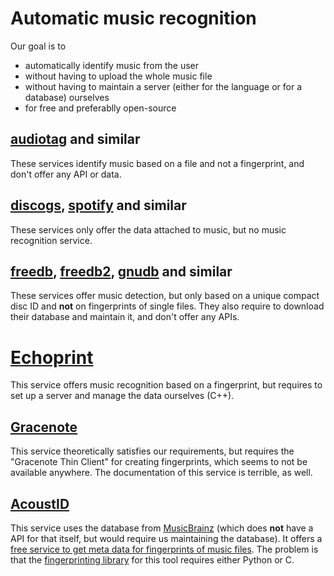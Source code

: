 # Automatic music recognition

Our goal is to 
- automatically identify music from the user 
- without having to upload the whole music file
- without having to maintain a server (either for the language or for a database) ourselves
- for free and preferablly open-source

## [audiotag](http://audiotag.info/) and similar

These services identify music based on a file and not a fingerprint, and don't offer any API or data.

## [discogs](http://www.discogs.com/), [spotify](https://developer.spotify.com/) and similar

These services only offer the data attached to music, but no music recognition service.

## [freedb](http://www.freedb.org/), [freedb2](http://freedb2.org/), [gnudb](http://www.gnudb.org/) and similar

These services offer music detection, but only based on a unique compact disc ID and **not** on fingerprints of single files. They also require to download their database and maintain it, and don't offer any APIs.

# [Echoprint](http://echoprint.me/)

This service offers music recognition based on a fingerprint, but requires to set up a server and manage the data ourselves (C++).

## [Gracenote](https://developer.gracenote.com)

This service theoretically satisfies our requirements, but requires the "Gracenote Thin Client" for creating fingerprints, which seems to not be available anywhere. The documentation of this service is terrible, as well.

##  [AcoustID](https://acoustid.org)

This service uses the database from [MusicBrainz](http://musicbrainz.org/) (which does **not** have a API for that itself, but would require us maintaining the database). It offers a [free service to get meta data for fingerprints of music files](https://acoustid.org/webservice#lookup). The problem is that the [fingerprinting library](https://acoustid.org/chromaprint) for this tool requires either Python or C.
